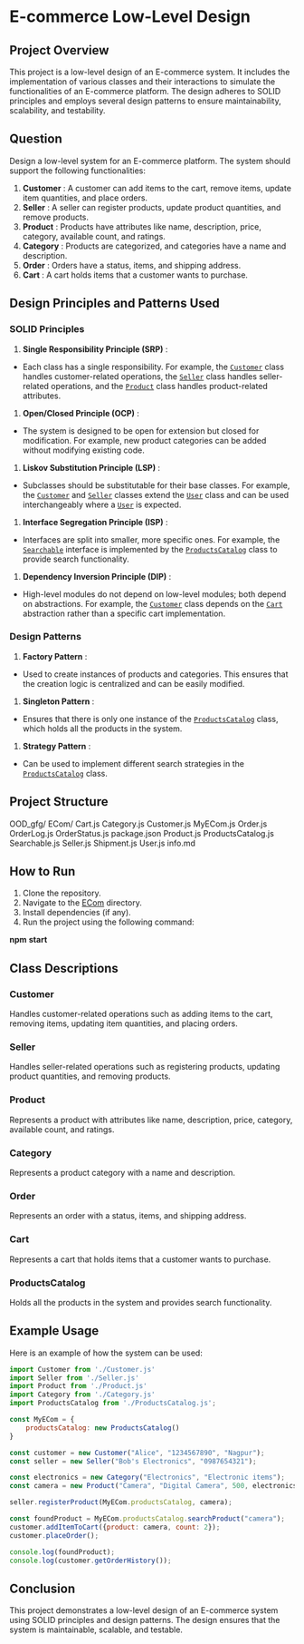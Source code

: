 # E-commerce Low-Level Design

## Project Overview

This project is a low-level design of an E-commerce system. It includes the implementation of various classes and their interactions to simulate the functionalities of an E-commerce platform. The design adheres to SOLID principles and employs several design patterns to ensure maintainability, scalability, and testability.

## Question

Design a low-level system for an E-commerce platform. The system should support the following functionalities:

1. **Customer** : A customer can add items to the cart, remove items, update item quantities, and place orders.
2. **Seller** : A seller can register products, update product quantities, and remove products.
3. **Product** : Products have attributes like name, description, price, category, available count, and ratings.
4. **Category** : Products are categorized, and categories have a name and description.
5. **Order** : Orders have a status, items, and shipping address.
6. **Cart** : A cart holds items that a customer wants to purchase.

## Design Principles and Patterns Used

### SOLID Principles

1. **Single Responsibility Principle (SRP)** :

* Each class has a single responsibility. For example, the [`Customer`](vscode-file://vscode-app/c:/Users/Redmi/AppData/Local/Programs/Microsoft%20VS%20Code/resources/app/out/vs/code/electron-sandbox/workbench/workbench.esm.html) class handles customer-related operations, the [`Seller`](vscode-file://vscode-app/c:/Users/Redmi/AppData/Local/Programs/Microsoft%20VS%20Code/resources/app/out/vs/code/electron-sandbox/workbench/workbench.esm.html) class handles seller-related operations, and the [`Product`](vscode-file://vscode-app/c:/Users/Redmi/AppData/Local/Programs/Microsoft%20VS%20Code/resources/app/out/vs/code/electron-sandbox/workbench/workbench.esm.html) class handles product-related attributes.

1. **Open/Closed Principle (OCP)** :

* The system is designed to be open for extension but closed for modification. For example, new product categories can be added without modifying existing code.

1. **Liskov Substitution Principle (LSP)** :

* Subclasses should be substitutable for their base classes. For example, the [`Customer`](vscode-file://vscode-app/c:/Users/Redmi/AppData/Local/Programs/Microsoft%20VS%20Code/resources/app/out/vs/code/electron-sandbox/workbench/workbench.esm.html) and [`Seller`](vscode-file://vscode-app/c:/Users/Redmi/AppData/Local/Programs/Microsoft%20VS%20Code/resources/app/out/vs/code/electron-sandbox/workbench/workbench.esm.html) classes extend the [`User`](vscode-file://vscode-app/c:/Users/Redmi/AppData/Local/Programs/Microsoft%20VS%20Code/resources/app/out/vs/code/electron-sandbox/workbench/workbench.esm.html) class and can be used interchangeably where a [`User`](vscode-file://vscode-app/c:/Users/Redmi/AppData/Local/Programs/Microsoft%20VS%20Code/resources/app/out/vs/code/electron-sandbox/workbench/workbench.esm.html) is expected.

1. **Interface Segregation Principle (ISP)** :

* Interfaces are split into smaller, more specific ones. For example, the [`Searchable`](vscode-file://vscode-app/c:/Users/Redmi/AppData/Local/Programs/Microsoft%20VS%20Code/resources/app/out/vs/code/electron-sandbox/workbench/workbench.esm.html) interface is implemented by the [`ProductsCatalog`](vscode-file://vscode-app/c:/Users/Redmi/AppData/Local/Programs/Microsoft%20VS%20Code/resources/app/out/vs/code/electron-sandbox/workbench/workbench.esm.html) class to provide search functionality.

1. **Dependency Inversion Principle (DIP)** :

* High-level modules do not depend on low-level modules; both depend on abstractions. For example, the [`Customer`](vscode-file://vscode-app/c:/Users/Redmi/AppData/Local/Programs/Microsoft%20VS%20Code/resources/app/out/vs/code/electron-sandbox/workbench/workbench.esm.html) class depends on the [`Cart`](vscode-file://vscode-app/c:/Users/Redmi/AppData/Local/Programs/Microsoft%20VS%20Code/resources/app/out/vs/code/electron-sandbox/workbench/workbench.esm.html) abstraction rather than a specific cart implementation.

### Design Patterns

1. **Factory Pattern** :

* Used to create instances of products and categories. This ensures that the creation logic is centralized and can be easily modified.

1. **Singleton Pattern** :

* Ensures that there is only one instance of the [`ProductsCatalog`](vscode-file://vscode-app/c:/Users/Redmi/AppData/Local/Programs/Microsoft%20VS%20Code/resources/app/out/vs/code/electron-sandbox/workbench/workbench.esm.html) class, which holds all the products in the system.

1. **Strategy Pattern** :

* Can be used to implement different search strategies in the [`ProductsCatalog`](vscode-file://vscode-app/c:/Users/Redmi/AppData/Local/Programs/Microsoft%20VS%20Code/resources/app/out/vs/code/electron-sandbox/workbench/workbench.esm.html) class.

## Project Structure

OOD_gfg/
    ECom/
        Cart.js
        Category.js
        Customer.js
        MyECom.js
        Order.js
        OrderLog.js
        OrderStatus.js
        package.json
        Product.js
        ProductsCatalog.js
        Searchable.js
        Seller.js
        Shipment.js
        User.js
    	info.md


## How to Run

1. Clone the repository.
2. Navigate to the [ECom](vscode-file://vscode-app/c:/Users/Redmi/AppData/Local/Programs/Microsoft%20VS%20Code/resources/app/out/vs/code/electron-sandbox/workbench/workbench.esm.html) directory.
3. Install dependencies (if any).
4. Run the project using the following command:

**npm** **start**

## Class Descriptions

### Customer

Handles customer-related operations such as adding items to the cart, removing items, updating item quantities, and placing orders.

### Seller

Handles seller-related operations such as registering products, updating product quantities, and removing products.

### Product

Represents a product with attributes like name, description, price, category, available count, and ratings.

### Category

Represents a product category with a name and description.

### Order

Represents an order with a status, items, and shipping address.

### Cart

Represents a cart that holds items that a customer wants to purchase.

### ProductsCatalog

Holds all the products in the system and provides search functionality.

## Example Usage

Here is an example of how the system can be used:
```js
import Customer from './Customer.js'
import Seller from './Seller.js'
import Product from './Product.js'
import Category from './Category.js'
import ProductsCatalog from './ProductsCatalog.js';

const MyECom = {
    productsCatalog: new ProductsCatalog()
}

const customer = new Customer("Alice", "1234567890", "Nagpur");
const seller = new Seller("Bob's Electronics", "0987654321");

const electronics = new Category("Electronics", "Electronic items");
const camera = new Product("Camera", "Digital Camera", 500, electronics, 10);

seller.registerProduct(MyECom.productsCatalog, camera);

const foundProduct = MyECom.productsCatalog.searchProduct("camera");
customer.addItemToCart({product: camera, count: 2});
customer.placeOrder();

console.log(foundProduct);
console.log(customer.getOrderHistory());

```

## Conclusion

This project demonstrates a low-level design of an E-commerce system using SOLID principles and design patterns. The design ensures that the system is maintainable, scalable, and testable.

